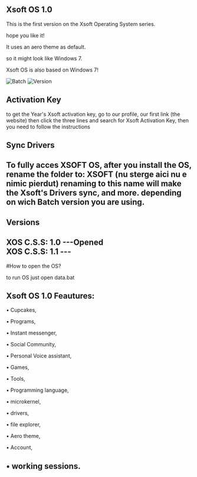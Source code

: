 ##  Xsoft OS 1.0

This is the first version on the Xsoft Operating System series.

hope you like it!

It uses an aero theme as default.

so it might look like Windows 7.

Xsoft OS is also based on Windows 7!

![Batch](https://img.shields.io/badge/Batch-%23000000.svg?style=for-the-badge&logo=GNUBash&logoColor=white)
![Version](https://img.shields.io/badge/Version-1.09b-9cf?style=for-the-badge)


## Activation Key

to get the Year's Xsoft activation key, go to our profile, our first link (the website) then click the three lines and search for Xsoft Activation Key, then you need to follow the instructions


## Sync Drivers
To fully acces XSOFT OS, after you install the OS, rename the folder to: XSOFT (nu sterge aici nu e nimic pierdut)
renaming to this name will make the Xsoft's Drivers sync, and more. depending on wich Batch version you are using.
----



## Versions

XOS C.S.S: 1.0 ---Opened           
XOS C.S.S: 1.1 ---
---------
#How to open the OS?

to run OS just open data.bat

## Xsoft OS 1.0 Feautures:

• Cupcakes, 


• Programs, 


• Instant messenger, 


• Social Community, 


• Personal Voice assistant, 


• Games, 



• Tools,  


• Programming language,


• microkernel, 



• drivers, 


• file explorer, 


• Aero theme, 


• Account, 


• working sessions.
---------

